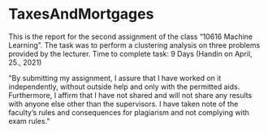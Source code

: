 # TaxesAndMortgages
This is the report for the second assignment of the class “10616 Machine Learning”. The task was to perform a clustering analysis on three problems provided by the lecturer. Time to complete task: 9 Days (Handin
on April, 25., 2021)

"By submitting my assignment, I assure that I have worked on it independently, without outside help and only with the permitted aids. Furthermore, I affirm that I have not shared and will not share any results
with anyone else other than the supervisors. I have taken note of the faculty’s rules and consequences for plagiarism and not complying with exam rules."
